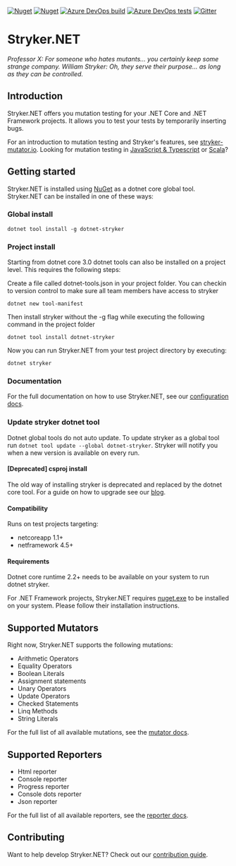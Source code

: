 [![Nuget](https://img.shields.io/nuget/v/dotnet-stryker.svg?color=blue&label=dotnet-stryker&style=flat-square)](https://www.nuget.org/packages/dotnet-stryker/)
[![Nuget](https://img.shields.io/nuget/dt/dotnet-stryker.svg?style=flat-square)](https://www.nuget.org/packages/dotnet-stryker/)
[![Azure DevOps build](https://img.shields.io/azure-devops/build/stryker-mutator/Stryker/4/master.svg?label=Azure%20Pipelines&style=flat-square)](https://dev.azure.com/stryker-mutator/Stryker/_build/latest?definitionId=4)
[![Azure DevOps tests](https://img.shields.io/azure-devops/tests/stryker-mutator/506a1f46-900e-434e-805f-ff8d36fc81af/4/master.svg?compact_message&style=flat-square)](https://dev.azure.com/stryker-mutator/Stryker/_build/latest?definitionId=4)
[![Gitter](https://img.shields.io/gitter/room/stryker-mutator/stryker-net.svg?style=flat-square)](https://gitter.im/stryker-mutator/stryker-net?utm_source=badge&utm_medium=badge&utm_campaign=pr-badge)

# Stryker.NET
*Professor X: For someone who hates mutants... you certainly keep some strange company.*
*William Stryker: Oh, they serve their purpose... as long as they can be controlled.*

## Introduction
Stryker.NET offers you mutation testing for your .NET Core and .NET Framework projects. It allows you to test your tests by temporarily inserting bugs. 

For an introduction to mutation testing and Stryker's features, see [stryker-mutator.io](https://stryker-mutator.io/). Looking for mutation testing in [JavaScript & Typescript](https://stryker-mutator.github.io/stryker) or [Scala](https://stryker-mutator.github.io/stryker4s)?

## Getting started
Stryker.NET is installed using [NuGet](https://www.nuget.org/packages/dotnet-stryker/) as a dotnet core global tool. Stryker.NET can be installed in one of these ways:

### Global install
`dotnet tool install -g dotnet-stryker`

### Project install
Starting from dotnet core 3.0 dotnet tools can also be installed on a project level. This requires the following steps:

Create a file called dotnet-tools.json in your project folder. You can checkin to version control to make sure all team members have access to stryker

`dotnet new tool-manifest` 

Then install stryker without the -g flag while executing the following command in the project folder

`dotnet tool install dotnet-stryker`

Now you can run Stryker.NET from your test project directory by executing:

`dotnet stryker`

### Documentation
For the full documentation on how to use Stryker.NET, see our [configuration docs](/docs/Configuration.md).

### Update stryker dotnet tool
Dotnet global tools do not auto update. To update stryker as a global tool run `dotnet tool update --global dotnet-stryker`.
Stryker will notify you when a new version is available on every run.

#### [Deprecated] csproj install

The old way of installing stryker is deprecated and replaced by the dotnet core tool. For a guide on how to upgrade see our [blog](http://stryker-mutator.io/blog/2019-04-05/announcing-dotnet-framework-support).

#### Compatibility
Runs on test projects targeting:
 - netcoreapp 1.1+
 - netframework 4.5+

#### Requirements
Dotnet core runtime 2.2+ needs to be available on your system to run dotnet stryker.

For .NET Framework projects, Stryker.NET requires [nuget.exe](https://docs.microsoft.com/en-us/nuget/install-nuget-client-tools#windows) to be installed on your system. Please follow their installation instructions.

## Supported Mutators
Right now, Stryker.NET supports the following mutations:
- Arithmetic Operators
- Equality Operators
- Boolean Literals
- Assignment statements
- Unary Operators
- Update Operators
- Checked Statements
- Linq Methods
- String Literals

For the full list of all available mutations, see the [mutator docs](/docs/Mutators.md).

## Supported Reporters
- Html reporter
- Console reporter
- Progress reporter
- Console dots reporter
- Json reporter

For the full list of all available reporters, see the [reporter docs](/docs/Reporters.md).

## Contributing
Want to help develop Stryker.NET? Check out our [contribution guide](/CONTRIBUTING.md).
